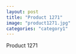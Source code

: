 ```yaml
---
layout: post
title: "Product 1271"
image: "product1271.jpg"
categories: "category1"
---
```

Product 1271
